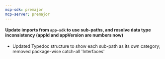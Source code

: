 ```yaml
---
mcp-sdk: premajor
mcp-server: premajor
---
```


#### Update imports from `app-sdk` to use sub-paths, and resolve data type inconsistency (appId and appVersion are numbers now)

- Updated Typedoc structure to show each sub-path as its own category; removed package-wise catch-all 'Interfaces'
